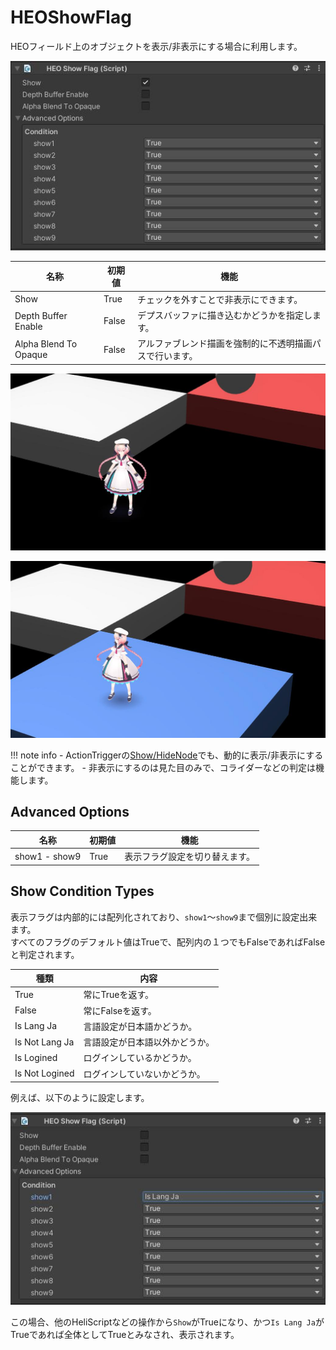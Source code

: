# HEOShowFlag

HEOフィールド上のオブジェクトを表示/非表示にする場合に利用します。

![HEOShowFlag](img/HEOShowFlag_01.jpg)

| 名称 | 初期値 | 機能 |
| ---- | ---- | ---- |
| Show | True | チェックを外すことで非表示にできます。|
| Depth Buffer Enable | False | デプスバッファに描き込むかどうかを指定します。 |
| Alpha Blend To Opaque | False | アルファブレンド描画を強制的に不透明描画パスで行います。 |

![HEOShowFlag_HideField](img/HEOShowFlag_HideField.jpg)

![HEOShowFlag_ShowField](img/HEOShowFlag_ShowField.jpg)

!!! note info
    - ActionTriggerの[Show/HideNode](../Actions/Node/ShowHideNode.md)でも、動的に表示/非表示にすることができます。
    - 非表示にするのは見た目のみで、コライダーなどの判定は機能します。

## Advanced Options

| 名称 | 初期値 | 機能 |
| ---- | ---- | ---- |
| show1 - show9 | True | 表示フラグ設定を切り替えます。|

## Show Condition Types

表示フラグは内部的には配列化されており、`show1`～`show9`まで個別に設定出来ます。  
すべてのフラグのデフォルト値はTrueで、配列内の１つでもFalseであればFalseと判定されます。

| 種類 | 内容 |
| ---- | ---- |
| True | 常にTrueを返す。 |
| False | 常にFalseを返す。 |
| Is Lang Ja | 言語設定が日本語かどうか。 |
| Is Not Lang Ja | 言語設定が日本語以外かどうか。 |
| Is Logined | ログインしているかどうか。 |
| Is Not Logined | ログインしていないかどうか。 |

例えば、以下のように設定します。

![HEOShowFlag](img/HEOShowFlag_02.jpg)

この場合、他のHeliScriptなどの操作から`Show`がTrueになり、かつ`Is Lang Ja`がTrueであれば全体としてTrueとみなされ、表示されます。
